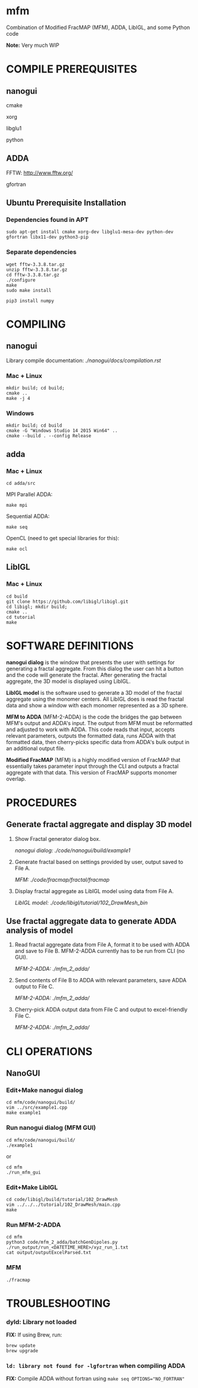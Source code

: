 # mfm
Combination of Modified FracMAP (MFM), ADDA, LibIGL, and some Python code

**Note:** Very much WIP


# COMPILE PREREQUISITES

## nanogui

cmake

xorg

libglu1

python

## ADDA

FFTW: http://www.fftw.org/

gfortran

## **Ubuntu** Prerequisite Installation

### Dependencies found in APT

    sudo apt-get install cmake xorg-dev libglu1-mesa-dev python-dev gfortran libx11-dev python3-pip

### Separate dependencies

    wget fftw-3.3.8.tar.gz
    unzip fftw-3.3.8.tar.gz
    cd fftw-3.3.8.tar.gz
    ./configure
    make
    sudo make install

    pip3 install numpy


# COMPILING

## nanogui

Library compile documentation: *./nanogui/docs/compilation.rst*

### Mac + Linux

    mkdir build; cd build;
    cmake ..
    make -j 4

### Windows

    mkdir build; cd build
    cmake -G "Windows Studio 14 2015 Win64" ..
    cmake --build . --config Release

## adda

### Mac + Linux

    cd adda/src

MPI Parallel ADDA:

    make mpi

Sequential ADDA:

    make seq

OpenCL (need to get special libraries for this):

    make ocl

## LibIGL

### Mac + Linux

    cd build
    git clone https://github.com/libigl/libigl.git
    cd libigl; mkdir build;
    cmake ..
    cd tutorial
    make

# SOFTWARE DEFINITIONS

**nanogui dialog** is the window that presents the user with settings for generating a fractal aggregate. From this dialog the user can hit a button and the code will generate the fractal. After generating the fractal aggregate, the 3D model is displayed using LibIGL.

**LibIGL model** is the software used to generate a 3D model of the fractal aggregate using the monomer centers. All LibIGL does is read the fractal data and show a window with each monomer represented as a 3D sphere.

**MFM to ADDA** (MFM-2-ADDA) is the code the bridges the gap between MFM's output and ADDA's input. The output from MFM must be reformatted and adjusted to work with ADDA. This code reads that input, accepts relevant parameters, outputs the formatted data, runs ADDA with that formatted data, then cherry-picks specific data from ADDA's bulk output in an additional output file.

**Modified FracMAP** (MFM) is a highly modified version of FracMAP that essentially takes parameter input through the CLI and outputs a fractal aggregate with that data. This version of FracMAP supports monomer overlap.


# PROCEDURES

## Generate fractal aggregate and display 3D model

 1) Show Fractal generator dialog box.
    
    *nanogui dialog: ./code/nanogui/build/example1*

 2) Generate fractal based on settings provided by user, output saved to File A.
    
    *MFM: ./code/fracmap/fractal/fracmap*

 3) Display fractal aggregate as LibIGL model using data from File A.
    
    *LibIGL model: ./code/libigl/tutorial/102_DrawMesh_bin*


## Use fractal aggregate data to generate ADDA analysis of model

 1) Read fractal aggregate data from File A, format it to be used with ADDA and
    save to File B. MFM-2-ADDA currently has to be run from CLI (no GUI).
    
    *MFM-2-ADDA: ./mfm_2_adda/*

 2) Send contents of File B to ADDA with relevant parameters, save ADDA output
    to File C.
    
    *MFM-2-ADDA: ./mfm_2_adda/*

 3) Cherry-pick ADDA output data from File C and output to excel-friendly File C.
    
    *MFM-2-ADDA: ./mfm_2_adda/*


# CLI OPERATIONS

## NanoGUI

### Edit+Make nanogui dialog

    cd mfm/code/nanogui/build/
    vim ../src/example1.cpp
    make example1

### Run nanogui dialog (MFM GUI)
    cd mfm/code/nanogui/build/
    ./example1
    
or

    cd mfm
    ./run_mfm_gui


### Edit+Make LibIGL

    cd code/libigl/build/tutorial/102_DrawMesh
    vim ../../../tutorial/102_DrawMesh/main.cpp
    make


### Run MFM-2-ADDA

    cd mfm
    python3 code/mfm_2_adda/batchGenDipoles.py ./run_output/run_<DATETIME_HERE>/xyz_run_1.txt
    cat output/outputExcelParsed.txt


### MFM

    ./fracmap

# TROUBLESHOOTING

### dyld: Library not loaded

**FIX:** If using Brew, run:

    brew update
    brew upgrade

### `ld: library not found for -lgfortran` when compiling ADDA

**FIX:** Compile ADDA without fortran using `make seq OPTIONS="NO_FORTRAN"`


